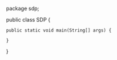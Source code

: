 
package sdp;

public class SDP {

   
    public static void main(String[] args) {
        
    }
    
}


